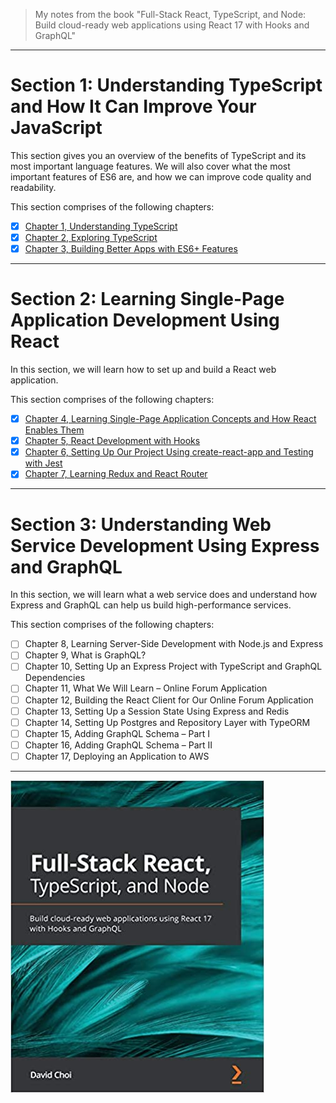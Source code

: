 > My notes from the book "Full-Stack React, TypeScript, and Node: Build cloud-ready web applications using React 17 with Hooks and GraphQL"

***

# Section 1: Understanding TypeScript and How It Can Improve Your JavaScript

This section gives you an overview of the benefits of TypeScript and its most important language features. We will also cover what the most important features of ES6 are, and how we can improve code quality and readability.

This section comprises of the following chapters:
- [x] [Chapter 1, Understanding TypeScript](https://github.com/alanapapa/HandsOnTypeScript/tree/master/Chap1)
- [x] [Chapter 2, Exploring TypeScript](https://github.com/alanapapa/HandsOnTypeScript/tree/master/Chap2)
- [x] [Chapter 3, Building Better Apps with ES6+ Features](https://github.com/alanapapa/HandsOnTypeScript/tree/master/Chap3)

***

# Section 2: Learning Single-Page Application Development Using React

In this section, we will learn how to set up and build a React web application.

This section comprises of the following chapters:
- [x] [Chapter 4, Learning Single-Page Application Concepts and How React Enables Them](https://github.com/alanapapa/HandsOnTypeScript/tree/master/Chap4)
- [x] [Chapter 5, React Development with Hooks](https://github.com/alanapapa/HandsOnTypeScript/tree/master/Chap5)
- [x] [Chapter 6, Setting Up Our Project Using create-react-app and Testing with Jest](https://github.com/alanapapa/HandsOnTypeScript/tree/master/Chap6)
- [x] [Chapter 7, Learning Redux and React Router](https://github.com/alanapapa/HandsOnTypeScript/tree/master/Chap7)

***

# Section 3: Understanding Web Service Development Using Express and GraphQL

In this section, we will learn what a web service does and understand how Express and GraphQL can help us build high-performance services.

This section comprises of the following chapters:
- [ ] Chapter 8, Learning Server-Side Development with Node.js and Express
- [ ] Chapter 9, What is GraphQL?
- [ ] Chapter 10, Setting Up an Express Project with TypeScript and GraphQL Dependencies
- [ ] Chapter 11, What We Will Learn – Online Forum Application
- [ ] Chapter 12, Building the React Client for Our Online Forum Application
- [ ] Chapter 13, Setting Up a Session State Using Express and Redis
- [ ] Chapter 14, Setting Up Postgres and Repository Layer with TypeORM
- [ ] Chapter 15, Adding GraphQL Schema – Part I
- [ ] Chapter 16, Adding GraphQL Schema – Part II
- [ ] Chapter 17, Deploying an Application to AWS

***

![book](./book.jpg)